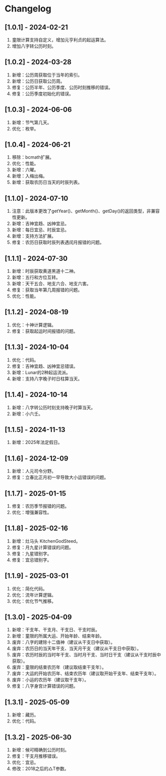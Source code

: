 # Changelog

## [1.0.1] - 2024-02-21
1. 童限计算支持自定义，增加元亨利贞的起运算法。
2. 增加八字转公历时刻。

## [1.0.2] - 2024-03-28
1. 新增：公历周获取位于当年的索引。
2. 新增：公历日获取公历周。
3. 修复：公历半年、公历季度、公历时刻推移的错误。
4. 修复：公历季度初始化的错误。

## [1.0.3] - 2024-06-06
1. 新增：节气第几天。
2. 优化：枚举。

## [1.0.4] - 2024-06-21
1. 移除：bcmath扩展。
2. 优化：性能。
3. 新增：六曜。
4. 新增：入梅出梅。
5. 新增：获取农历日当天的时辰列表。

## [1.1.0] - 2024-07-10
1. 注意：此版本更改了getYear()、getMonth()、getDay()的返回类型，非兼容性更新。
2. 新增：吉神宜趋、凶神宜忌。
3. 新增：每日宜忌、时辰宜忌。
4. 新增：支持方法扩展。
5. 修复：农历日获取时辰列表遇闰月报错的问题。

## [1.1.1] - 2024-07-30
1. 新增：时辰获取黄道黑道十二神。
2. 新增：五行和方位互转。
3. 新增：天干五合、地支六合、地支六害。
4. 修复：获取当年第几周报错的问题。
5. 优化：性能。

## [1.1.2] - 2024-08-19
1. 优化：十神计算逻辑。
2. 修复：获取起运时间报错的问题。

## [1.1.3] - 2024-10-04
1. 优化：代码。
2. 修复：吉神宜趋、凶神宜忌错误。
3. 新增：Lunar的2种起运流派。 
4. 新增：支持八字晚子时日柱算当天。

## [1.1.4] - 2024-10-14
1. 新增：八字转公历时刻支持晚子时算当天。
2. 新增：小六壬。

## [1.1.5] - 2024-11-13
1. 新增：2025年法定假日。

## [1.1.6] - 2024-12-09
1. 新增：人元司令分野。
2. 修复：立春比正月初一早导致大小运错误的问题。

## [1.1.7] - 2025-01-15
1. 修复：农历季节报错的问题。
2. 优化：增强兼容性。

## [1.1.8] - 2025-02-16
1. 新增：灶马头 KitchenGodSteed。
2. 修复：月九星计算错误的问题。
3. 修复：九星错别字。
4. 修复：宜忌错别字。

## [1.1.9] - 2025-03-01
1. 优化：简化代码。
2. 优化：流年计算逻辑。
3. 优化：优化节气推移。

## [1.3.0] - 2025-04-09
1. 新增：干支年、干支月、干支日、干支时辰。
2. 新增：童限的所属大运、开始年龄、结束年龄。
3. 废弃：八字的建除十二值神（建议从干支日中获取）。
4. 废弃：农历日的当天年干支、当天月干支（建议从干支日中获取）。
5. 废弃：农历时辰的当时年干支、当时月干支、当时日干支（建议从干支时辰中获取）。
6. 废弃：童限的结束农历年（建议取结束干支年）。
7. 废弃：大运的开始农历年、结束农历年（建议取开始干支年、结束干支年）。
8. 废弃：小运的农历年（建议取干支年）。
9. 修复：八字身宫计算错误的问题。

## [1.3.1] - 2025-05-09
1. 新增：藏历。
2. 优化：代码。

## [1.3.2] - 2025-06-30
1. 新增：候可精确到公历时刻。
2. 修复：干支月推移错误。
3. 优化：宜忌。
4. 修改：2018之后的△T参数。
